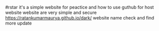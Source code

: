 #rstar
it's a simple website for peactice and how to use guthub for host website 
website are very simple and secure 
https://ratankumarmaurya.github.io/dark/
website name check and find more update

